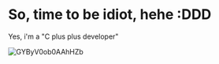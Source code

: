 # So, time to be idiot, hehe :DDD
Yes, i'm a "C plus plus developer"

![GYByV0ob0AAhHZb](https://github.com/user-attachments/assets/e5c6abb7-96de-4314-a60c-60810b79485e)
